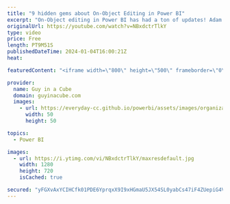 ```yaml
---
title: "9 hidden gems about On-Object Editing in Power BI"
excerpt: "On-Object editing in Power BI has had a ton of updates! Adam walks through 9 hidden gems you probably didn't know about using it. You definitely want to see the last one!  Power BI December 2023 Feature Summary https://powerbi.microsoft.com/en-us/blog/power-bi-december-2023-feature-summary/  Use on-object"
originalUrl: https://youtube.com/watch?v=NBxdctrTlkY
type: video
price: Free
length: PT9M51S
publishedDateTime: 2024-01-04T16:00:21Z
heat: 

featuredContent: "<iframe width=\"800\" height=\"500\" frameborder=\"0\" src=\"https://www.youtube.com/embed/NBxdctrTlkY\" allow=\"accelerometer; autoplay; encrypted-media; gyroscope; picture-in-picture\" allowfullscreen></iframe>"

provider:
  name: Guy in a Cube
  domain: guyinacube.com
  images:
    - url: https://everyday-cc.github.io/powerbi/assets/images/organizations/guyinacube.com-50x50.jpg
      width: 50
      height: 50

topics:
  - Power BI

images:
  - url: https://i.ytimg.com/vi/NBxdctrTlkY/maxresdefault.jpg
    width: 1280
    height: 720
    isCached: true

secured: "yFGXvAxYCIHCfk01PDE6YprqxX9I9xHGmaU5JX54SL0yabCs47iF4ZUepiG4Va7mGeB5UGc3TCRdYIw7VUwjZ0g3P6cphfSsqengQrc0g9BtlqECgIVCNy0X/DrIkDgmYYOKll9D/WByRWueO4DPWmh7HXUpzZHGwlrZ51vQFW7EgXTTN8PrCCdkweCvDYLMyIuAeFtMAHEHn0pVl7Ks71vXbgCgOifMahMGc8KDGbdlSAKEzbcL5B7WDqcrO3IHSTkEixIIu8Tpq2nZOrQ51AdUqrcFU+zqrxc4O2lVpsmAVQUO+5oetxfEwcJuUs+b7LelrHg6sAWBkIhBclziA4Sft9vC3MmQpkQAfQNEq7b2gOVId3eagvEvJ+bU8eFjlYFMwmIRBoVIELnCrCVaFjuDKkKY9g4nrsviCi1KjWg=;TSYlyb8tkrVPkofAna7bGw=="
---
```


